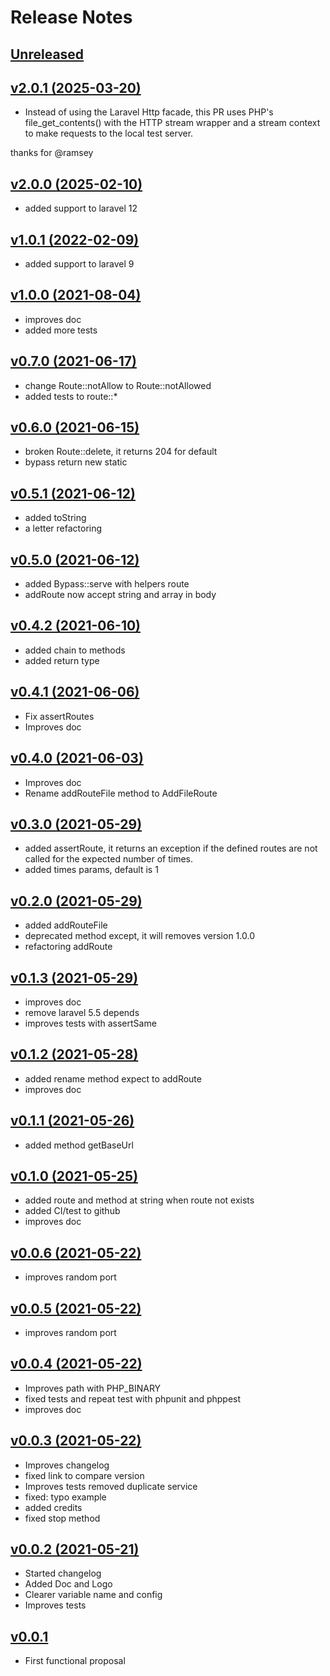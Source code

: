 # Release Notes

## [Unreleased](https://github.com/ciareis/bypass/compare/v2.0.1...main)

## [v2.0.1 (2025-03-20)](https://github.com/ciareis/bypass/archive/refs/tags/v2.0.1.zip)

- Instead of using the Laravel Http facade, this PR uses PHP's file_get_contents() with the HTTP stream wrapper and a stream context to make requests to the local test server.

thanks for @ramsey

## [v2.0.0 (2025-02-10)](https://github.com/ciareis/bypass/archive/refs/tags/v2.0.0.zip)

- added support to laravel 12

## [v1.0.1 (2022-02-09)](https://github.com/ciareis/bypass/archive/refs/tags/v1.0.1.zip)

- added support to laravel 9

## [v1.0.0 (2021-08-04)](https://github.com/ciareis/bypass/archive/refs/tags/v1.0.0.zip)

- improves doc
- added more tests

## [v0.7.0 (2021-06-17)](https://github.com/ciareis/bypass/archive/refs/tags/v0.7.0.zip)

- change Route::notAllow to Route::notAllowed
- added tests to route::*

## [v0.6.0 (2021-06-15)](https://github.com/ciareis/bypass/archive/refs/tags/v0.6.0.zip)

- broken Route::delete, it returns 204 for default
- bypass return new static

## [v0.5.1 (2021-06-12)](https://github.com/ciareis/bypass/archive/refs/tags/v0.5.1.zip)

- added toString
- a letter refactoring 

## [v0.5.0 (2021-06-12)](https://github.com/ciareis/bypass/archive/refs/tags/v0.5.0.zip)

- added Bypass::serve with helpers route
- addRoute now accept string and array in body 

## [v0.4.2 (2021-06-10)](https://github.com/ciareis/bypass/archive/refs/tags/v0.4.2.zip)

- added chain to methods
- added return type

## [v0.4.1 (2021-06-06)](https://github.com/ciareis/bypass/archive/refs/tags/v0.4.1.zip)

- Fix assertRoutes
- Improves doc

## [v0.4.0 (2021-06-03)](https://github.com/ciareis/bypass/archive/refs/tags/v0.4.0.zip)

- Improves doc
- Rename addRouteFile method to AddFileRoute

## [v0.3.0 (2021-05-29)](https://github.com/ciareis/bypass/archive/refs/tags/v0.3.0.zip)

- added assertRoute, it returns an exception if the defined routes are not called for the expected number of times.
- added times params, default is 1

## [v0.2.0 (2021-05-29)](https://github.com/ciareis/bypass/archive/refs/tags/v0.2.0.zip)

- added addRouteFile
- deprecated method except, it will removes version 1.0.0
- refactoring addRoute

## [v0.1.3 (2021-05-29)](https://github.com/ciareis/bypass/archive/refs/tags/v0.1.3.zip)

- improves doc
- remove laravel 5.5 depends
- improves tests with assertSame

## [v0.1.2 (2021-05-28)](https://github.com/ciareis/bypass/archive/refs/tags/v0.1.2.zip)

- added rename method expect to addRoute
- improves doc

## [v0.1.1 (2021-05-26)](https://github.com/ciareis/bypass/archive/refs/tags/v0.1.1.zip)

- added method getBaseUrl

## [v0.1.0 (2021-05-25)](https://github.com/ciareis/bypass/archive/refs/tags/v0.1.0.zip)

- added route and method at string when route not exists
- added CI/test to github
- improves doc

## [v0.0.6 (2021-05-22)](https://github.com/ciareis/bypass/archive/refs/tags/v0.0.6.zip)

- improves random port

## [v0.0.5 (2021-05-22)](https://github.com/ciareis/bypass/archive/refs/tags/0.0.5.zip)

- improves random port
## [v0.0.4 (2021-05-22)](https://github.com/ciareis/bypass/archive/refs/tags/0.0.4.zip)

- Improves path with PHP_BINARY
- fixed tests and repeat test with phpunit and phppest
- improves doc

## [v0.0.3 (2021-05-22)](https://github.com/ciareis/bypass/archive/refs/tags/0.0.3.zip)

- Improves changelog
- fixed link to compare version
- Improves tests removed duplicate service
- fixed: typo example
- added credits
- fixed stop method

## [v0.0.2 (2021-05-21)](https://github.com/ciareis/bypass/archive/refs/tags/0.0.2.zip)

- Started changelog
- Added Doc and Logo
- Clearer variable name and config
- Improves tests

## [v0.0.1](https://github.com/ciareis/bypass/archive/refs/tags/0.0.1.zip)

- First functional proposal
